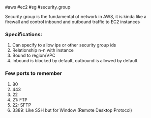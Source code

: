 #aws #ec2 #sg #security_group 

Security group is the fundamental of network in AWS, it is kinda like a firewall and control inbound and outbound traffic to EC2 instances

### Specifications:
1. Can specify to allow ips or other security group ids
2. Relationship n-n with instance
3. Bound to region/VPC
4. Inbound is blocked by default, outbound is allowed by default.

### Few ports to remember
1. 80
2. 443
3. 22
4. 21: FTP
5. 22: SFTP
6. 3389: Like SSH but for Window (Remote Desktop Protocol)